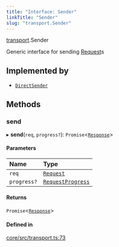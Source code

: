 ```yaml
---
title: "Interface: Sender"
linkTitle: "Sender"
slug: "transport.Sender"
---
```


[transport](../../modules/transport).Sender

Generic interface for sending [Request](../../classes/transport.Request)s

## Implemented by

-   [`DirectSender`](../../classes/transport.DirectSender)

## Methods

### send

▸ **send**(`req`, `progress?`):
`Promise`<[`Response`](../../classes/transport.Response)\>

#### Parameters

| Name        | Type                                                         |
| :---------- | :----------------------------------------------------------- |
| `req`       | [`Request`](../../classes/transport.Request)                 |
| `progress?` | [`RequestProgress`](../../classes/transport.RequestProgress) |

#### Returns

`Promise`<[`Response`](../../classes/transport.Response)\>

#### Defined in

[core/src/transport.ts:73](https://github.com/padloc/padloc/blob/b00eb4fd/packages/core/src/transport.ts#L73)
